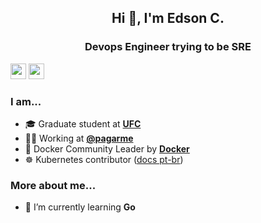 <h2 align="center">Hi 👋, I'm Edson C.</h2>
<h3 align="center">Devops Engineer trying to be SRE</h3>

<p><a href="https://www.twitter.com/tuxpilgrim"><img src="https://img.shields.io/badge/twitter-%231DA1F2.svg?&style=for-the-badge&logo=twitter&logoColor=white" height=25></a> <a href="https://www.linkedin.com/in/edsoncelio/"><img src="https://img.shields.io/badge/linkedin-%230077B5.svg?&style=for-the-badge&logo=linkedin&logoColor=white" height=25></a> 

### I am...
* 🎓 Graduate student at **[UFC](https://ufc.br)**
* 👨‍💻 Working at **[@pagarme](https://pagar.me)**
* 🐳 Docker Community Leader by **[Docker](https://events.docker.com/u/mc3fb2/#/about)**
* ☸ Kubernetes contributor ([docs pt-br](https://kubernetes.io/pt-br/))

### More about me...
* 🌱  I’m currently learning **Go**
